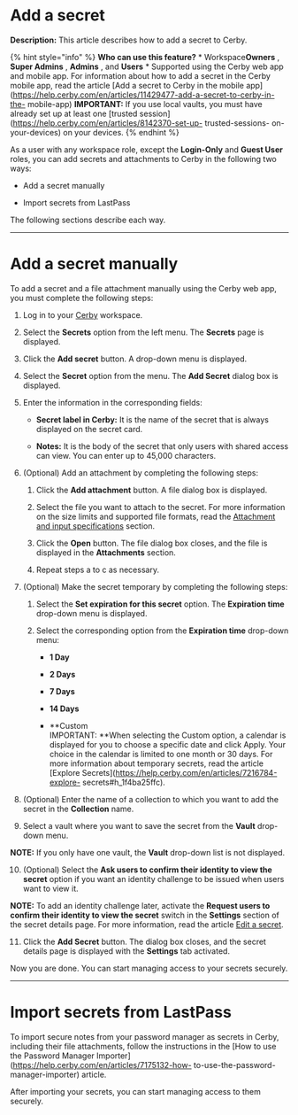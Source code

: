 # Add a secret

**Description:** This article describes how to add a secret to Cerby.

{% hint style="info" %} **Who can use this feature?** * Workspace**Owners** ,
**Super Admins** , **Admins** , and **Users** * Supported using the Cerby web
app and mobile app. For information about how to add a secret in the Cerby
mobile app, read the article [Add a secret to Cerby in the mobile
app](https://help.cerby.com/en/articles/11429477-add-a-secret-to-cerby-in-the-
mobile-app) **IMPORTANT:** If you use local vaults, you must have already set
up at least one [trusted
session](https://help.cerby.com/en/articles/8142370-set-up- trusted-sessions-
on-your-devices) on your devices. {% endhint %}

As a user with any workspace role, except the **Login-Only** and **Guest
User** roles, you can add secrets and attachments to Cerby in the following
two ways:

  * Add a secret manually

  * Import secrets from LastPass

The following sections describe each way.

* * *

# **Add a secret manually**

To add a secret and a file attachment manually using the Cerby web app, you
must complete the following steps:

  1. Log in to your [Cerby](https://app.cerby.com/) workspace.

  2. Select the **Secrets** option from the left menu. The **Secrets** page is displayed.

  3. Click the **Add secret** button. A drop-down menu is displayed.

  4. Select the **Secret** option from the menu. The **Add Secret** dialog box is displayed.

  5. Enter the information in the corresponding fields:

     * **Secret label in Cerby:** It is the name of the secret that is always displayed on the secret card.

     * **Notes:** It is the body of the secret that only users with shared access can view. You can enter up to 45,000 characters.

  6. (Optional) Add an attachment by completing the following steps:

     1. Click the **Add attachment** button. A file dialog box is displayed.

     2. Select the file you want to attach to the secret. For more information on the size limits and supported file formats, read the [Attachment and input specifications](https://help.cerby.com/en/articles/7216784-explore-secrets#h_4d6ff4fb5e) section.

     3. Click the **Open** button. The file dialog box closes, and the file is displayed in the **Attachments** section.

     4. Repeat steps a to c as necessary.

  7. (Optional) Make the secret temporary by completing the following steps:

     1. Select the **Set expiration for this secret** option. The **Expiration time** drop-down menu is displayed.

     2. Select the corresponding option from the **Expiration time** drop-down menu:

        * **1 Day**

        * **2 Days**

        * **7 Days**

        * **14 Days**

        * **Custom  
IMPORTANT: **When selecting the Custom option, a calendar is displayed for you
to choose a specific date and click Apply. Your choice in the calendar is
limited to one month or 30 days. For more information about temporary secrets,
read the article [Explore
Secrets](https://help.cerby.com/en/articles/7216784-explore-
secrets#h_1f4ba25ffc).

  8. (Optional) Enter the name of a collection to which you want to add the secret in the **Collection** name.

  9. Select a vault where you want to save the secret from the **Vault** drop-down menu.

**NOTE:** If you only have one vault, the **Vault** drop-down list is not
displayed.

  10. (Optional) Select the **Ask users to confirm their identity to view the secret** option if you want an identity challenge to be issued when users want to view it.

**NOTE:** To add an identity challenge later, activate the **Request users to
confirm their identity to view the secret** switch in the **Settings** section
of the secret details page. For more information, read the article [Edit a
secret](https://help.cerby.com/en/articles/8705406-edit-a-secret).

  11. Click the **Add Secret** button. The dialog box closes, and the secret details page is displayed with the **Settings** tab activated.

Now you are done. You can start managing access to your secrets securely.

* * *

# **Import secrets from LastPass**

To import secure notes from your password manager as secrets in Cerby,
including their file attachments, follow the instructions in the [How to use
the Password Manager Importer](https://help.cerby.com/en/articles/7175132-how-
to-use-the-password-manager-importer) article.

After importing your secrets, you can start managing access to them securely.

